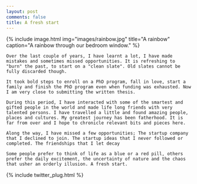 ```yaml
---
layout: post
comments: false
title: A fresh start
---
```

{% include image.html
  img="images/rainbow.jpg"
  title="A rainbow"
  caption="A rainbow through our bedroom window." 
    %}

    Over the last couple of years, I have learnt a lot, I have made mistakes and sometimes missed opportunities. It is refreshing to "burn" the past, to start on a "clean slate". Old slates cannot be fully discarded though.

    It took bold steps to enroll on a PhD program, fall in love, start a family and finish the PhD program even when funding was exhausted. Now I am very close to submitting the written thesis.

    During this period, I have interacted with some of the smartest and gifted people in the world and made life long friends with very talented persons. I have travelled a little and found amazing people, places and cultures. My greatest journey has been fatherhood. It is far from over and I hope to chronicle relevant bits and pieces here. 

    Along the way, I have missed a few opportunities; The startup company that I declined to join. The startup ideas that I never followed or completed. The friendships that I let decay

    Some people prefer to think of life as a blue or a red pill, others prefer the daily excitement, the uncertainty of nature and the chaos that usher an orderly illusion. A fresh start.

{% include twitter_plug.html %}
